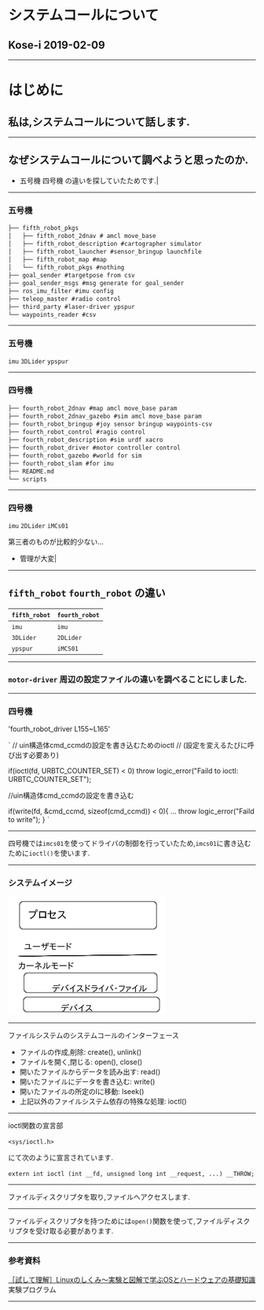 # システムコールについて

## Kose-i 2019-02-09

---
# はじめに

## 私は,システムコールについて話します.

---

## なぜシステムコールについて調べようと思ったのか.


- 五号機 四号機 の違いを探していたためです.|

---

### 五号機

    ├── fifth_robot_pkgs
    │   ├── fifth_robot_2dnav # amcl move_base
    │   ├── fifth_robot_description #cartographer simulator
    │   ├── fifth_robot_launcher #sensor_bringup launchfile
    │   ├── fifth_robot_map #map
    │   └── fifth_robot_pkgs #nothing
    ├── goal_sender #targetpose from csv
    ├── goal_sender_msgs #msg generate for goal_sender
    ├── ros_imu_filter #imu config
    ├── teleop_master #radio control
    ├── third_party #laser-driver ypspur
    └── waypoints_reader #csv

---

### 五号機

`imu`
`3DLider`
`ypspur`

---

### 四号機

    ├── fourth_robot_2dnav #map amcl move_base param
    ├── fourth_robot_2dnav_gazebo #sim amcl move_base param
    ├── fourth_robot_bringup #joy sensor bringup waypoints-csv
    ├── fourth_robot_control #ragio control
    ├── fourth_robot_description #sim urdf xacro
    ├── fourth_robot_driver #motor controller control
    ├── fourth_robot_gazebo #world for sim
    ├── fourth_robot_slam #for imu
    ├── README.md
    └── scripts
    
---

### 四号機

`imu`
`2DLider`
`iMCs01`

第三者のものが比較的少ない...

- 管理が大変|

---

## `fifth_robot` `fourth_robot` の違い

|`fifth_robot`|`fourth_robot`|
---|---
|`imu`|`imu`|
|`3DLider`|`2DLider`|
|`ypspur`|`iMCS01`|

---

### `motor-driver` 周辺の設定ファイルの違いを調べることにしました.

---

### 四号機

'fourth_robot_driver L155~L165'


`
  // uin構造体cmd_ccmdの設定を書き込むためのioctl
  // (設定を変えるたびに呼び出す必要あり)

  if(ioctl(fd, URBTC_COUNTER_SET) < 0)
    throw logic_error("Faild to ioctl: URBTC_COUNTER_SET");

  //uin構造体cmd_ccmdの設定を書き込む

  if(write(fd, &cmd_ccmd, sizeof(cmd_ccmd)) < 0){
    ...
    throw logic_error("Faild to write");
  }
`

---

四号機では`imcs01`を使ってドライバの制御を行っていたため,`imcs01`に書き込むために`ioctl()`を使います.

---
### システムイメージ

![imgToKernel](img/test_gimp.png)

---

ファイルシステムのシステムコールのインターフェース

- ファイルの作成,削除: create(), unlink()
- ファイルを開く,閉じる: open(), close()
- 開いたファイルからデータを読み出す: read()
- 開いたファイルにデータを書き込む: write()
- 開いたファイルの所定のⅠに移動: lseek()
- 上記以外のファイルシステム依存の特殊な処理: ioctl()

---

ioctl関数の宣言部

`<sys/ioctl.h>`

にて次のように宣言されています.

`extern int ioctl (int __fd, unsigned long int __request, ...) __THROW;`

---

ファイルディスクリプタを取り,ファイルへアクセスします.

---

ファイルディスクリプタを持つためには`open()`関数を使って,ファイルディスクリプタを受け取る必要があります.

---

### 参考資料

[［試して理解］Linuxのしくみ～実験と図解で学ぶOSとハードウェアの基礎知識](http://gihyo.jp/book/2018/978-4-7741-9607-7)実験プログラム

---
